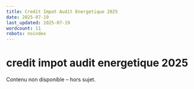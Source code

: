 ```yaml
---
title: Credit Impot Audit Energetique 2025
date: 2025-07-19
last_updated: 2025-07-19
wordcount: 11
robots: noindex
---
```


# credit impot audit energetique 2025

Contenu non disponible – hors sujet.